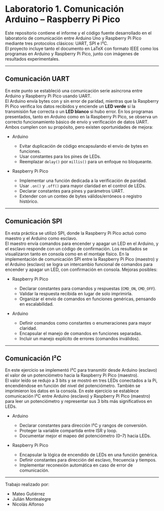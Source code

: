 # Laboratorio 1. Comunicación Arduino – Raspberry Pi Pico

Este repositorio contiene el informe y el código fuente desarrollado en el laboratorio de comunicación entre Arduino Uno y Raspberry Pi Pico mediante tres protocolos clásicos: UART, SPI e I²C.  
El proyecto incluye tanto el documento en LaTeX con formato IEEE como los programas en Arduino y Raspberry Pi Pico, junto con imágenes de resultados experimentales.

---

##  Comunicación UART
En este punto se estableció una comunicación serie asíncrona entre Arduino y Raspberry Pi Pico usando UART.  
El Arduino envía bytes con y sin error de paridad, mientras que la Raspberry Pi Pico verifica los datos recibidos y enciende un **LED verde** si la transmisión fue correcta o un **LED blanco** si hubo error.
En los programas presentados, tanto en Arduino como en la Raspberry Pi Pico, se observa un correcto funcionamiento básico de envío y verificación de datos UART. Ambos cumplen con su propósito, pero existen oportunidades de mejora:

- Arduino
  - Evitar duplicación de código encapsulando el envío de bytes en funciones.  
  - Usar constantes para los pines de LEDs.  
  - Reemplazar `delay()` por `millis()` para un enfoque no bloqueante.  

- Raspberry Pi Pico
  - Implementar una función dedicada a la verificación de paridad.  
  - Usar `.on()` y `.off()` para mayor claridad en el control de LEDs.  
  - Declarar constantes para pines y parámetros UART.  
  - Extender con un conteo de bytes válidos/erróneos o registro histórico.  

---

## Comunicación SPI
En esta práctica se utilizó SPI, donde la Raspberry Pi Pico actuó como maestro y el Arduino como esclavo.  
El maestro envía comandos para encender y apagar un LED en el Arduino, y el esclavo responde con un código de confirmación. Los resultados se visualizaron tanto en consola como en el montaje físico.
En la implementación de comunicación SPI entre la Raspberry Pi Pico (maestro) y el Arduino (esclavo) se logra un intercambio funcional de comandos para encender y apagar un LED, con confirmación en consola. Mejoras posibles:

- Raspberry Pi Pico
  - Declarar constantes para comandos y respuestas (`CMD_ON`, `CMD_OFF`).  
  - Validar la respuesta recibida en lugar de solo imprimirla.  
  - Organizar el envío de comandos en funciones genéricas, pensando en escalabilidad.  

- Arduino
  - Definir comandos como constantes o enumeraciones para mayor claridad.  
  - Encapsular el manejo de comandos en funciones separadas.  
  - Incluir un manejo explícito de errores (comandos inválidos).  

---

## Comunicación I²C
En este ejercicio se implementó I²C para transmitir desde Arduino (esclavo) el valor de un potenciómetro hacia la Raspberry Pi Pico (maestro).  
El valor leído se redujo a 3 bits y se mostró en tres LEDs conectados a la Pi, encendiéndose en función del nivel del potenciómetro. También se imprimieron los datos en la consola.
En este ejercicio se establece comunicación I²C entre Arduino (esclavo) y Raspberry Pi Pico (maestro) para leer un potenciómetro y representar sus 3 bits más significativos en LEDs.

- Arduino
  - Declarar constantes para dirección I²C y rangos de conversión.  
  - Proteger la variable compartida entre ISR y loop.  
  - Documentar mejor el mapeo del potenciómetro (0–7) hacia LEDs.  

- Raspberry Pi Pico
  - Encapsular la lógica de encendido de LEDs en una función genérica.  
  - Definir constantes para dirección del esclavo, frecuencia y tiempos.  
  - Implementar reconexión automática en caso de error de comunicación.  

---

Trabajo realizado por:  
- Mateo Gutiérrez  
- Julián Montealegre  
- Nicolás Alfonso  